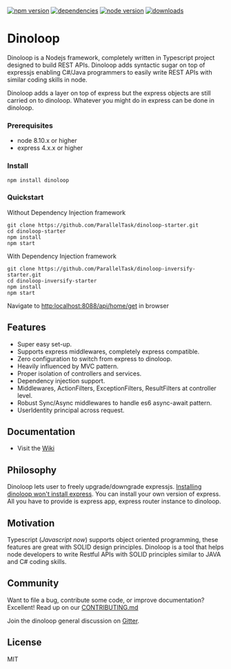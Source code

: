 [![npm version](https://img.shields.io/npm/v/dinoloop.svg)](https://www.npmjs.com/package/dinoloop)
[![dependencies](https://img.shields.io/david/paralleltask/dinoloop.svg)](https://david-dm.org/paralleltask/dinoloop)
[![node version](https://img.shields.io/node/v/dinoloop.svg)](https://www.npmjs.com/package/dinoloop)
[![downloads](https://img.shields.io/npm/dt/dinoloop.svg)](https://www.npmjs.com/package/dinoloop)


# Dinoloop

Dinoloop is a Nodejs framework, completely written in Typescript project designed to build REST APIs. Dinoloop adds syntactic sugar on top of expressjs enabling C#/Java programmers to easily write REST APIs with similar coding skills in node.

Dinoloop adds a layer on top of express but the express objects are still carried on to dinoloop. Whatever you might do in express can be done in dinoloop.

### Prerequisites

* node 8.10.x or higher 
* express 4.x.x or higher

### Install

```
npm install dinoloop
```

### Quickstart

Without Dependency Injection framework

```
git clone https://github.com/ParallelTask/dinoloop-starter.git
cd dinoloop-starter
npm install
npm start
```
With Dependency Injection framework

```
git clone https://github.com/ParallelTask/dinoloop-inversify-starter.git
cd dinoloop-inversify-starter
npm install
npm start
```

Navigate to [http:localhost:8088/api/home/get](http:localhost:8088/api/home/get) in browser

## Features
* Super easy set-up.
* Supports express middlewares, completely express compatible.
* Zero configuration to switch from express to dinoloop.
* Heavily influenced by MVC pattern.
* Proper isolation of controllers and services.
* Dependency injection support.
* Middlewares, ActionFilters, ExceptionFilters, ResultFilters at controller level.
* Robust Sync/Async middlewares to handle es6 async-await pattern.  
* UserIdentity principal across request. 

## Documentation

* Visit the [Wiki](https://github.com/ParallelTask/dinoloop/tree/master/wiki)

## Philosophy 

Dinoloop lets user to freely upgrade/downgrade expressjs. <span style="text-decoration:underline">Installing dinoloop won't install express</span>. You can install your own version of express. All you have to provide is express app, express router instance to dinoloop.

## Motivation
Typescript (*Javascript now*) supports object oriented programming, these features are great with SOLID design principles. Dinoloop is a tool that helps node developers to write Restful APIs with SOLID principles similar to JAVA and C# coding skills.

## Community
Want to file a bug, contribute some code, or improve documentation? Excellent! Read up on our [CONTRIBUTING.md](https://github.com/ParallelTask/dinoloop/blob/master/CONTRIBUTING.md)

Join the dinoloop general discussion on [Gitter](https://gitter.im/dinoloop/Lobby).

## License
MIT
